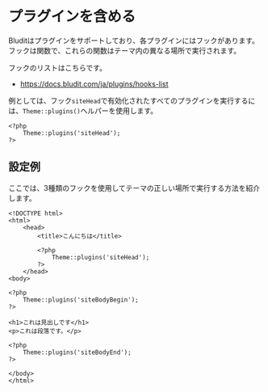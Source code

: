 # プラグインを含める
<!-- position: 6 -->

Bluditはプラグインをサポートしており、各プラグインにはフックがあります。フックは関数で、これらの関数はテーマ内の異なる場所で実行されます。

フックのリストはこちらです。
- https://docs.bludit.com/ja/plugins/hooks-list

例としては、フック`siteHead`で有効化されたすべてのプラグインを実行するには、`Theme::plugins()`ヘルパーを使用します。
```
<?php
	Theme::plugins('siteHead');
?>
```

<h2 id="example">設定例</h2>

ここでは、3種類のフックを使用してテーマの正しい場所で実行する方法を紹介します。

```
<!DOCTYPE html>
<html>
	<head>
		<title>こんにちは</title>

		<?php
			Theme::plugins('siteHead');
		?>
	</head>
<body>

<?php
	Theme::plugins('siteBodyBegin');
?>

<h1>これは見出しです</h1>
<p>これは段落です。</p>

<?php
	Theme::plugins('siteBodyEnd');
?>

</body>
</html>
```
